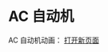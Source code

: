 # AC 自动机


<p>AC 自动机动画：
  <a href="/XCPC/模板与课件/reveal.js/src/d3-fig/AC-automation.html" target="_blank">打开新页面</a>
</p>



